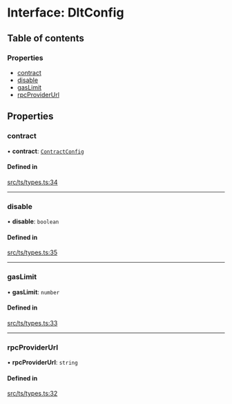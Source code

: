 # Interface: DltConfig

## Table of contents

### Properties

- [contract](DltConfig.md#contract)
- [disable](DltConfig.md#disable)
- [gasLimit](DltConfig.md#gaslimit)
- [rpcProviderUrl](DltConfig.md#rpcproviderurl)

## Properties

### contract

• **contract**: [`ContractConfig`](ContractConfig.md)

#### Defined in

[src/ts/types.ts:34](https://gitlab.com/i3-market/code/wp3/t3.2/conflict-resolution/non-repudiation-library/-/blob/05d8d70/src/ts/types.ts#L34)

___

### disable

• **disable**: `boolean`

#### Defined in

[src/ts/types.ts:35](https://gitlab.com/i3-market/code/wp3/t3.2/conflict-resolution/non-repudiation-library/-/blob/05d8d70/src/ts/types.ts#L35)

___

### gasLimit

• **gasLimit**: `number`

#### Defined in

[src/ts/types.ts:33](https://gitlab.com/i3-market/code/wp3/t3.2/conflict-resolution/non-repudiation-library/-/blob/05d8d70/src/ts/types.ts#L33)

___

### rpcProviderUrl

• **rpcProviderUrl**: `string`

#### Defined in

[src/ts/types.ts:32](https://gitlab.com/i3-market/code/wp3/t3.2/conflict-resolution/non-repudiation-library/-/blob/05d8d70/src/ts/types.ts#L32)
